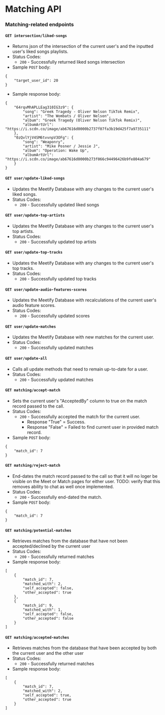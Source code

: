 # Matching API

### Matching-related endpoints
#### `GET intersection/liked-songs`
- Returns json of the intersection of the current user's and the inputted user's liked songs playlists.
- Status Codes:
    - `200` - Successfully returned liked songs intersection
- Sample `POST` body:
```
{
    "target_user_id": 20
}
```
- Sample response body:
```
{
    "64rqvMhAPLLEag310IG3z9": {
        "song": "Greek Tragedy - Oliver Nelson TikTok Remix",
        "artist": "The Wombats / Oliver Nelson",
        "album": "Greek Tragedy (Oliver Nelson TikTok Remix)",
        "albumArtUrl": "https://i.scdn.co/image/ab67616d0000b2737f07fa3b19d425f7a9735111"
    },
    "0zQvlYjV4SM6tvvnpV3OFg": {
        "song": "Weaponry",
        "artist": "Mike Posner / Jessie J",
        "album": "Operation: Wake Up",
        "albumArtUrl": "https://i.scdn.co/image/ab67616d0000b273f066c94496426b9fe804a679"
    }
}
```

#### `GET user/update-liked-songs`
- Updates the Meetify Database with any changes to the current user's liked songs.
- Status Codes:
    - `200` - Successfully updated liked songs

#### `GET user/update-top-artists`
- Updates the Meetify Database with any changes to the current user's top artists.
- Status Codes:
    - `200` - Successfully updated top artists

#### `GET user/update-top-tracks`
- Updates the Meetify Database with any changes to the current user's top tracks.
- Status Codes:
    - `200` - Successfully updated top tracks

#### `GET user/update-audio-features-scores`
- Updates the Meetify Database with recalculations of the current user's audio feature scores.
- Status Codes:
    - `200` - Successfully updated scores

#### `GET user/update-matches`
- Updates the Meetify Database with new matches for the current user.
- Status Codes:
    - `200` - Successfully updated matches
    
#### `GET user/update-all`
- Calls all update methods that need to remain up-to-date for a user.
- Status Codes:
    - `200` - Successfully updated matches

#### `GET matching/accept-match`
- Sets the current user's "AcceptedBy" column to true on the match record passed to the call.
- Status Codes:
    - `200` - Successfully accepted the match for the current user.
        - Response "True" = Success.
        - Response "False" = Failed to find current user in provided match record.
- Sample `POST` body:
```
{
    "match_id": 7
}
```

#### `GET matching/reject-match`
- End-dates the match record passed to the call so that it will no loger be visible on the Meet or Match pages for either user. TODO: verify that this removes ability to chat as well once implemented.
- Status Codes:
    - `200` - Successfully end-dated the match.
- Sample `POST` body:
```
{
    "match_id": 7
}
```

#### `GET matching/potential-matches`
- Retrieves matches from the database that have not been accepted/declined by the current user
- Status Codes:
    - `200` - Successfully returned matches
- Sample response body:
```
[
    {
        "match_id": 7,
        "matched_with": 2,
        "self_accepted": false,
        "other_accepted": true
    },
    {
        "match_id": 9,
        "matched_with": 1,
        "self_accepted": false,
        "other_accepted": false
    }
]
```

#### `GET matching/accepted-matches`
- Retrieves matches from the database that have been accepted by both the current user and the other user
- Status Codes:
    - `200` - Successfully returned matches
- Sample response body:
```
[
    {
        "match_id": 7,
        "matched_with": 2,
        "self_accepted": true,
        "other_accepted": true
    }
]
```